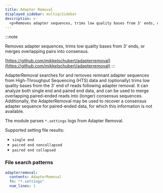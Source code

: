 ```yaml
---
title: Adapter Removal
displayed_sidebar: multiqcSidebar
description: >
  <p>Removes adapter sequences, trims low quality bases from 3' ends, or merges overlapping pairs into consensus.</p>
---
```


<!--
~~~~~ DO NOT EDIT ~~~~~
This file is autogenerated from the MultiQC module python docstring.
Do not edit the markdown, it will be overwritten.

File path for the source of this content: multiqc/modules/adapterremoval/adapterremoval.py
~~~~~~~~~~~~~~~~~~~~~~~
-->

:::note

<p>Removes adapter sequences, trims low quality bases from 3' ends, or merges overlapping pairs into consensus.</p>

[https://github.com/mikkelschubert/adapterremoval](https://github.com/mikkelschubert/adapterremoval)
:::

AdapterRemoval searches for and removes remnant adapter sequences from High-Throughput Sequencing (HTS) data and (optionally) trims low quality bases from the 3' end of reads following adapter removal. It can analyze both single end and paired end data, and can be used to merge overlapping paired-ended reads into (longer) consensus sequences. Additionally, the AdapterRemoval may be used to recover a consensus adapter sequence for paired-ended data, for which this information is not available.

The module parses `*.settings` logs from Adapter Removal.

Supported setting file results:

- `single end`
- `paired end noncollapsed`
- `paired end collapsed`

### File search patterns

```yaml
adapterremoval:
  contents: AdapterRemoval
  fn: "*.settings"
  num_lines: 1
```
